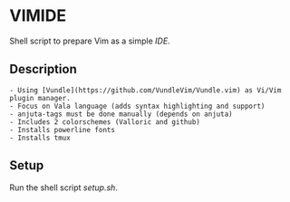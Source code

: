 # VIMIDE
Shell script to prepare Vim as a simple *IDE*.

## Description
	- Using [Vundle](https://github.com/VundleVim/Vundle.vim) as Vi/Vim plugin manager.
	- Focus on Vala language (adds syntax highlighting and support)
	- anjuta-tags must be done manually (depends on anjuta)
	- Includes 2 colorschemes (Valloric and github)
	- Installs powerline fonts
	- Installs tmux

## Setup
Run the shell script *setup.sh*.
